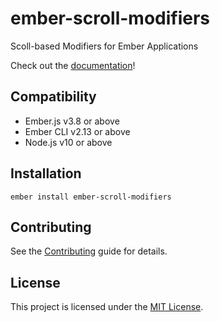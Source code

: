 ember-scroll-modifiers
==============================================================================

Scoll-based Modifiers for Ember Applications

Check out the [documentation](https://ember-scroll-modifiers.jhawk.co/)!


Compatibility
------------------------------------------------------------------------------

* Ember.js v3.8 or above
* Ember CLI v2.13 or above
* Node.js v10 or above


Installation
------------------------------------------------------------------------------

```
ember install ember-scroll-modifiers
```


Contributing
------------------------------------------------------------------------------

See the [Contributing](CONTRIBUTING.md) guide for details.


License
------------------------------------------------------------------------------

This project is licensed under the [MIT License](LICENSE.md).
